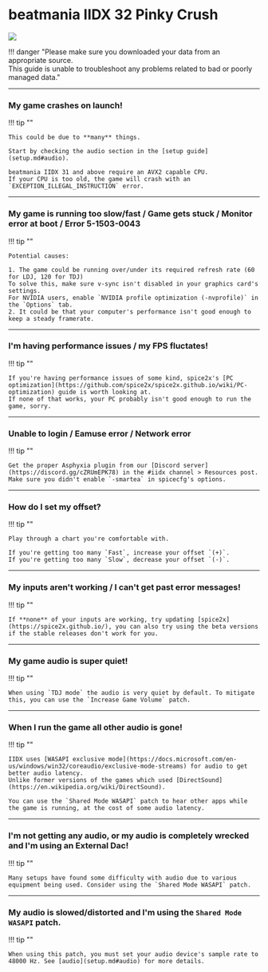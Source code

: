 # beatmania IIDX 32 Pinky Crush
<img src="/img/iidx30-32/pinky-crush.png">

!!! danger "Please make sure you downloaded your data from an appropriate source.<br>This guide is unable to troubleshoot any problems related to bad or poorly managed data."

---
### My game crashes on launch!

!!! tip ""

    This could be due to **many** things.

	Start by checking the audio section in the [setup guide](setup.md#audio).

	beatmania IIDX 31 and above require an AVX2 capable CPU.  
	If your CPU is too old, the game will crash with an `EXCEPTION_ILLEGAL_INSTRUCTION` error.

---
### My game is running too slow/fast / Game gets stuck / Monitor error at boot / Error 5-1503-0043

!!! tip ""

	Potential causes:

	1. The game could be running over/under its required refresh rate (60 for LDJ, 120 for TDJ)  
	To solve this, make sure v-sync isn't disabled in your graphics card's settings.
	For NVIDIA users, enable `NVIDIA profile optimization (-nvprofile)` in the `Options` tab. 
	2. It could be that your computer's performance isn't good enough to keep a steady framerate.
	
---
### I'm having performance issues / my FPS fluctates!

!!! tip ""

    If you're having performance issues of some kind, spice2x's [PC optimization](https://github.com/spice2x/spice2x.github.io/wiki/PC-optimization) guide is worth looking at.
	If none of that works, your PC probably isn't good enough to run the game, sorry.

---
### Unable to login / Eamuse error / Network error

!!! tip ""

	Get the proper Asphyxia plugin from our [Discord server](https://discord.gg/cZRUmEPK78) in the #iidx channel > Resources post.
	Make sure you didn't enable `-smartea` in spicecfg's options.

---
### How do I set my offset?

!!! tip ""

	Play through a chart you're comfortable with.

	If you're getting too many `Fast`, increase your offset `(+)`.   
	If you're getting too many `Slow`, decrease your offset `(-)`.

---
### My inputs aren't working / I can't get past error messages!

!!! tip ""

	If **none** of your inputs are working, try updating [spice2x](https://spice2x.github.io/), you can also try using the beta versions if the stable releases don't work for you.

---
### My game audio is super quiet!

!!! tip ""

	When using `TDJ mode` the audio is very quiet by default. To mitigate this, you can use the `Increase Game Volume` patch.

---
### When I run the game all other audio is gone!

!!! tip ""

	IIDX uses [WASAPI exclusive mode](https://docs.microsoft.com/en-us/windows/win32/coreaudio/exclusive-mode-streams) for audio to get better audio latency.  
	Unlike former versions of the games which used [DirectSound](https://en.wikipedia.org/wiki/DirectSound).   
	
	You can use the `Shared Mode WASAPI` patch to hear other apps while the game is running, at the cost of some audio latency.

---
### I'm not getting any audio, or my audio is completely wrecked and I'm using an External Dac!

!!! tip ""

	Many setups have found some difficulty with audio due to various equipment being used. Consider using the `Shared Mode WASAPI` patch.

---

### My audio is slowed/distorted and I'm using the `Shared Mode WASAPI` patch.

!!! tip ""

	When using this patch, you must set your audio device's sample rate to 48000 Hz. See [audio](setup.md#audio) for more details.